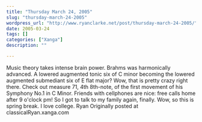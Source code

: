 ```yaml
---
title: "Thursday March 24, 2005"
slug: "thursday-march-24-2005"
wordpress_url: "http://www.ryanclarke.net/post/thursday-march-24-2005/"
date: 2005-03-24
tags: []
categories: ["Xanga"]
description: ""

---
```


Music theory takes intense brain power.
 Brahms was harmonically advanced. A lowered augmented tonic six of C minor becoming the lowered augmented submediant six of E flat major? Wow, that is pretty crazy right there. Check out measure 71, 4th 8th-note, of the first movement of his Symphony No.1 in C Minor.
 Friends with cellphones are nice: free calls home after 9 o'clock pm! So I got to talk to my family again, finally.
 Wow, so this is spring break. I love college.
 Ryan
Originally posted at classicalRyan.xanga.com
